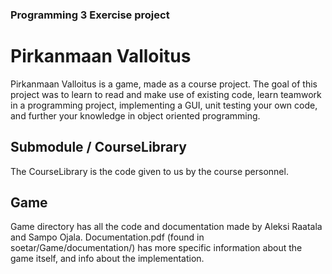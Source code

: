 ### Programming 3 Exercise project
# Pirkanmaan Valloitus

Pirkanmaan Valloitus is a game, made as a course project. The goal of this project was to learn to read and make use of existing code, learn teamwork in a programming project, implementing a GUI, unit testing your own code, and further your knowledge in object oriented programming.


## Submodule / CourseLibrary
The CourseLibrary is the code given to us by the course personnel.

## Game

Game directory has all the code and documentation made by Aleksi Raatala and Sampo Ojala.
Documentation.pdf (found in soetar/Game/documentation/) has more specific information about the game itself, and info about the implementation. 

